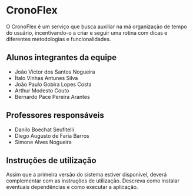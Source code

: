 # CronoFlex
O CronoFlex é um serviço que busca auxiliar na má organização de tempo do usuário, incentivando-o a criar e seguir uma rotina com dicas e diferentes metodologias e funcionalidades. 

## Alunos integrantes da equipe

* João Victor dos Santos Nogueira
* Ítalo Vinhas Antunes Silva
* João Paulo Gobira Lopes Costa
* Arthur Modesto Couto
* Bernardo Pace Pereira Arantes

## Professores responsáveis

* Danilo Boechat Seufitelli
* Diego Augusto de Faria Barros
* Simone Alves Nogueira

## Instruções de utilização

Assim que a primeira versão do sistema estiver disponível, deverá complementar com as instruções de utilização. Descreva como instalar eventuais dependências e como executar a aplicação.
